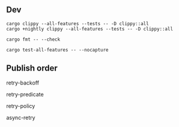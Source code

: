 ## Dev

```
cargo clippy --all-features --tests -- -D clippy::all
cargo +nightly clippy --all-features --tests -- -D clippy::all

cargo fmt -- --check

cargo test-all-features -- --nocapture
```

## Publish order

retry-backoff

retry-predicate

retry-policy

async-retry
